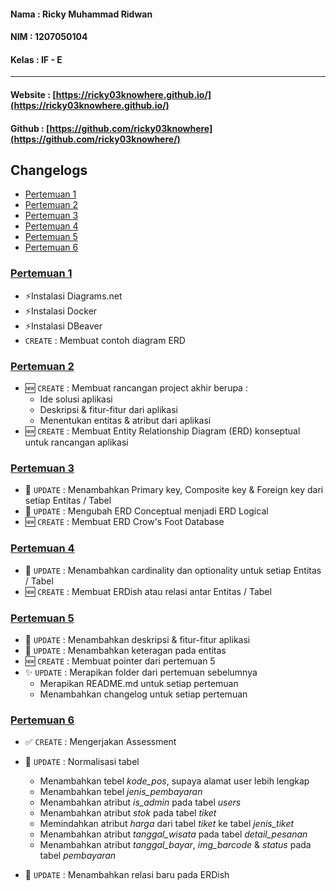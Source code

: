 #### Nama   : Ricky Muhammad Ridwan
#### NIM	  : 1207050104
#### Kelas	: IF - E
-------------------------------------------

#### Website : [https://ricky03knowhere.github.io/](https://ricky03knowhere.github.io/)
#### Github  : [https://github.com/ricky03knowhere](https://github.com/ricky03knowhere/)

## Changelogs
- [Pertemuan 1](#pertemuan-1)
- [Pertemuan 2](#pertemuan-2)
- [Pertemuan 3](#pertemuan-3)
- [Pertemuan 4](#pertemuan-4)
- [Pertemuan 5](#pertemuan-5)
- [Pertemuan 6](#pertemuan-6)

### [Pertemuan 1](pertemuan_1)
- ⚡Instalasi Diagrams.net
- ⚡Instalasi Docker
- ⚡Instalasi DBeaver
- `CREATE` : Membuat contoh diagram ERD
### [Pertemuan 2](pertemuan_2)
- 🆕 `CREATE` : Membuat rancangan project akhir berupa : 
  - Ide solusi aplikasi 
  - Deskripsi & fitur-fitur dari aplikasi
  - Menentukan entitas & atribut dari aplikasi
- 🆕 `CREATE` : Membuat Entity Relationship Diagram (ERD) konseptual untuk rancangan aplikasi
### [Pertemuan 3](pertemuan_3)
- 🚀 `UPDATE` : Menambahkan Primary key, Composite key & Foreign key dari setiap Entitas / Tabel
- 🚀 `UPDATE` : Mengubah ERD Conceptual menjadi ERD Logical
- 🆕 `CREATE` : Membuat ERD Crow's Foot Database
### [Pertemuan 4](pertemuan_4)
- 🚀 `UPDATE` : Menambahkan cardinality dan optionality untuk setiap Entitas / Tabel
- 🆕 `CREATE` : Membuat ERDish atau relasi antar Entitas / Tabel
### [Pertemuan 5](pertemuan_5)
- 🚀 `UPDATE` : Menambahkan deskripsi & fitur-fitur aplikasi
- 🚀 `UPDATE` : Menambahkan keteragan pada entitas
- 🆕 `CREATE` : Membuat pointer dari pertemuan 5
- ✨ `UPDATE` : Merapikan folder dari pertemuan  sebelumnya
  - Merapikan README.md untuk setiap pertemuan
  - Menambahkan changelog untuk setiap pertemuan
### [Pertemuan 6](pertemuan_6)
- ✅ `CREATE` : Mengerjakan Assessment
- 🚀 `UPDATE` : Normalisasi tabel
  - Menambahkan tebel *kode_pos*, supaya alamat user lebih lengkap
  - Menambahkan tebel *jenis_pembayaran*
  - Menambahkan atribut *is_admin* pada tabel *users*
  - Menambahkan atribut *stok* pada tabel *tiket*
  - Memindahkan  atribut *harga* dari tabel *tiket* ke tabel *jenis_tiket*
  - Menambahkan atribut *tanggal_wisata* pada tabel *detail_pesanan*
  - Menambahkan atribut *tanggal_bayar*, *img_barcode* & *status*  pada tabel *pembayaran*

- 🚀 `UPDATE` : Menambahkan relasi baru pada ERDish